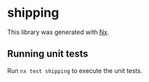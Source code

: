 # shipping

This library was generated with [Nx](https://nx.dev).

## Running unit tests

Run `nx test shipping` to execute the unit tests.

